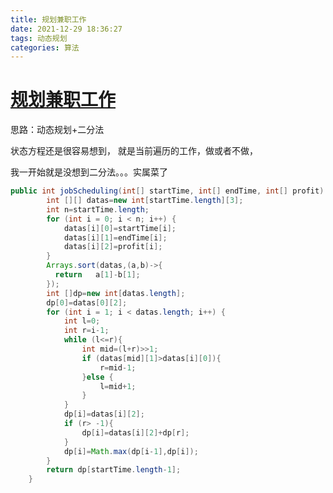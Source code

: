 ```yaml
---
title: 规划兼职工作
date: 2021-12-29 18:36:27
tags: 动态规划
categories: 算法
---
```




# [ 规划兼职工作](https://leetcode-cn.com/problems/maximum-profit-in-job-scheduling/)

<!-- more-->

思路：动态规划+二分法



状态方程还是很容易想到， 就是当前遍历的工作，做或者不做， 

我一开始就是没想到二分法。。。实属菜了

```java
public int jobScheduling(int[] startTime, int[] endTime, int[] profit) {
        int [][] datas=new int[startTime.length][3];
        int n=startTime.length;
        for (int i = 0; i < n; i++) {
            datas[i][0]=startTime[i];
            datas[i][1]=endTime[i];
            datas[i][2]=profit[i];
        }
        Arrays.sort(datas,(a,b)->{
          return   a[1]-b[1];
        });
        int []dp=new int[datas.length];
        dp[0]=datas[0][2];
        for (int i = 1; i < datas.length; i++) {
            int l=0;
            int r=i-1;
            while (l<=r){
                int mid=(l+r)>>1;
                if (datas[mid][1]>datas[i][0]){
                    r=mid-1;
                }else {
                    l=mid+1;
                }
            }
            dp[i]=datas[i][2];
            if (r> -1){
                dp[i]=datas[i][2]+dp[r];
            }
            dp[i]=Math.max(dp[i-1],dp[i]);
        }
        return dp[startTime.length-1];
    }
```

